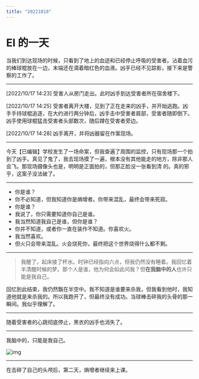 ```yaml
---
title: "20221018"
---
```

EI 的一天
===

当我们到达现场的时候，只看到了地上的血迹和已经停止呼吸的受害者。沾着血污的棒球棍放在一边，末端还在滴着暗红色的血液。凶手已经不见踪影，接下来是警察的工作了。

---

[2022/10/17 14:23] 受害人从房门走出。此时凶手到达受害者所在宿舍楼下。

[2022/10/17 14:25] 受害者离开大楼，见到了正在走来的凶手，并开始逃跑。凶手手持球棍追逐，在大约进行两分钟后，凶手击中受害者肩部，受害者随即倒下。凶手使用球棍猛击受害者头部数次，随后蹲在受害者旁边。

[2022/10/17 14:28] 凶手离开，并将凶器留在作案现场。

---

今天【已编辑】学校发生了一场命案，但我查遍了周围的监控，只有现场那一个拍到了凶手。真见了鬼了，我去现场摸了一遍，根本没有其他能走的地方，除非那人会飞。那现场摄像头也是，明明是正面拍的，但那正脸没一张看到清 的。真的邪乎，这案子没法破了。

---

-   你是谁？
-   你不必知道，但我知道你是熵增者。你带来混乱，最终会带来死寂。
-   你是谁？
-   我说了，你只需要知道你自己是谁。
-   我当然知道我自己是谁，但你是谁？
-   你并不知道，或者你一直在装作不知道。你喜欢火。
-   我当然喜欢。
-   但火只会带来混乱。火会烧死你，最终把这个世界烧得什么都不剩。

---

>   我醒了，起床接了杯水。时钟已经指向六点，但我仍然没有睡着。我回忆着半清醒时候的梦。那个人是谁，他为何会如此问我？但**在我脑中的人**也许只能是我自己。

回忆到此结束，我仍然飘在半空中。我不知道是谁要来杀我，但我看到他时，我知道他就是来杀我的。所以我跑开了，但最终没有成功。当球棒击碎我的头骨的那一瞬间。我似乎理解了。

---

随着受害者的心跳彻底停止，黑衣的凶手也消失了。

---

我脑中的，只能是我自己。

![img](https://cdn.luogu.com.cn/upload/image_hosting/dyw5xtpn.png)

---

在击碎了自己的头颅后，第二天，熵增者继续来上课。
